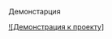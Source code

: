 Демонстарция

[![Демонстрация к проекту]](https://github.com/kristinakrasnodubskaya/raw/master/Memorina-colors-/demonstration.mp4)
